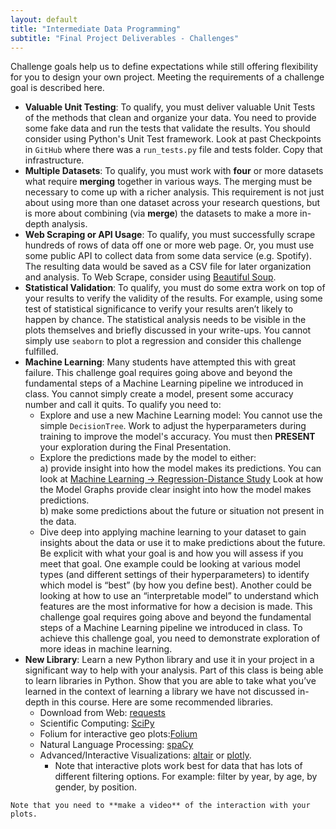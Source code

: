 ```yaml
---
layout: default
title: "Intermediate Data Programming"
subtitle: "Final Project Deliverables - Challenges"
---
```


Challenge goals help us to define expectations while still offering flexibility for you to design your own project. Meeting the requirements of a challenge goal is described here.

* **Valuable Unit Testing**: To qualify, you must deliver valuable Unit Tests of the methods that clean and organize your data. You need to provide some fake data and run the tests that validate the results. You should consider using Python's Unit Test framework. Look at past Checkpoints in `GitHub` where there was a `run_tests.py` file and tests folder. Copy that infrastructure.  
* **Multiple Datasets**: To qualify, you must work with **four** or more datasets what require **merging** together in various ways. The merging must be necessary to come up with a richer analysis. This requirement is not just about using more than one dataset across your research questions, but is more about combining (via **merge**) the datasets to make a more in-depth analysis.  
* **Web Scraping or API Usage**: To qualify, you must successfully scrape hundreds of rows of data off one or more web page. Or, you must use some public API to collect data from some data service (e.g. Spotify). The resulting data would be saved as a CSV file for later organization and analysis. To Web Scrape, consider using [Beautiful Soup](https://www.crummy.com/software/BeautifulSoup/).  
* **Statistical Validation**: To qualify, you must do some extra work on top of your results to verify the validity of the results. For example, using some test of statistical significance to verify your results aren’t likely to happen by chance. The statistical analysis needs to be visible in the plots themselves and briefly discussed in your write-ups. You cannot simply use `seaborn` to plot a regression and consider this challenge fulfilled.   
* **Machine Learning**: Many students have attempted this with great failure. This challenge goal requires going above and beyond the fundamental steps of a Machine Learning pipeline we introduced in class. You cannot simply create a model, present some accuracy number and call it quits. To qualify you need to:
    * Explore and use a new Machine Learning model: You cannot use the simple `DecisionTree`. Work to adjust the hyperparameters during training to improve the model's accuracy. You must then **PRESENT** your exploration during the Final Presentation.  
    * Explore the predictions made by the model to either:   
        a) provide insight into how the model makes its predictions. You can look at <a href="../../Topics/machine_learning/regression.html"> Machine Learning -> Regression-Distance Study</a> Look at how the Model Graphs provide clear insight into how the model makes predictions.  
        b) make some predictions about the future or situation not present in the data.  
    * Dive deep into applying machine learning to your dataset to gain insights about the data or use it to make predictions about the future. Be explicit with what your goal is and how you will assess if you meet that goal. One example could be looking at various model types (and different settings of their hyperparameters) to identify which model is “best” (by how you define best). Another could be looking at how to use an “interpretable model” to understand which features are the most informative for how a decision is made. This challenge goal requires going above and beyond the fundamental steps of a Machine Learning pipeline we introduced in class. To achieve this challenge goal, you need to demonstrate exploration of more ideas in machine learning. 
* **New Library**: Learn a new Python library and use it in your project in a significant way to help with your analysis. Part of this class is being able to learn libraries in Python. Show that you are able to take what you’ve learned in the context of learning a library we have not discussed in-depth in this course. Here are some recommended libraries.
    * Download from Web: [requests](https://2.python-requests.org/en/master/)
    * Scientific Computing: [SciPy](https://www.scipy.org/)
    * Folium for interactive geo plots:[Folium](https://python-visualization.github.io/folium/latest/getting_started.html)
    * Natural Language Processing: [spaCy](https://spacy.io/)
    * Advanced/Interactive Visualizations: [altair](https://altair-viz.github.io/) or [plotly](https://plot.ly/python/).  
        * Note that interactive plots work best for data that has lots of different filtering options. For example: filter by year, by age, by gender, by position. 
    
```{admonition} Interactive Note
Note that you need to **make a video** of the interaction with your plots.  
```
